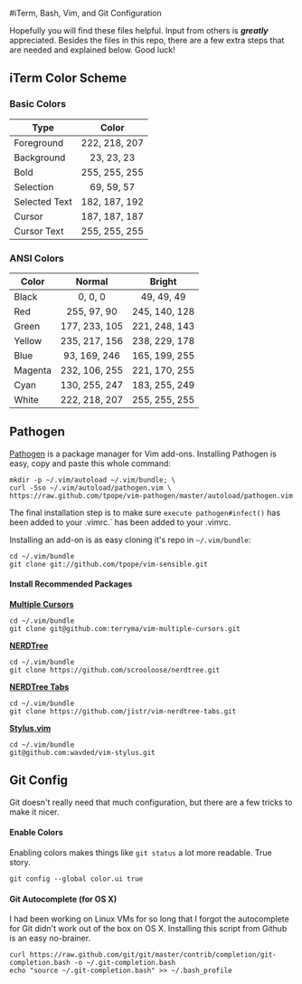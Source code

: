 #iTerm, Bash, Vim, and Git Configuration

Hopefully you will find these files helpful. Input from others is ***greatly*** appreciated. Besides the files in this repo, there are a few extra steps that are needed and explained below. Good luck!

## iTerm Color Scheme

### Basic Colors

| Type          | Color         |
|---------------|:-------------:|
| Foreground    | 222, 218, 207 |
| Background    | 23, 23, 23    |
| Bold          | 255, 255, 255 |
| Selection     | 69, 59, 57    |
| Selected Text | 182, 187, 192 |
| Cursor        | 187, 187, 187 |
| Cursor Text   | 255, 255, 255 |

### ANSI Colors

| Color   | Normal        | Bright |
|---------|:-------------:|:-------------:|
| Black   | 0, 0, 0       | 49, 49, 49    | 
| Red     | 255, 97, 90   | 245, 140, 128 |
| Green   | 177, 233, 105 | 221, 248, 143 |
| Yellow  | 235, 217, 156 | 238, 229, 178 | 
| Blue    | 93, 169, 246  | 165, 199, 255 |
| Magenta | 232, 106, 255 | 221, 170, 255 | 
| Cyan    | 130, 255, 247 | 183, 255, 249 |
| White   | 222, 218, 207 | 255, 255, 255 |


## Pathogen

[Pathogen](https://github.com/tpope/vim-pathogen) is a package manager for Vim add-ons. Installing Pathogen is easy, copy and paste this whole command:

    mkdir -p ~/.vim/autoload ~/.vim/bundle; \
    curl -Sso ~/.vim/autoload/pathogen.vim \
    https://raw.github.com/tpope/vim-pathogen/master/autoload/pathogen.vim

The final installation step is to make sure `execute pathogen#infect()` has been added to your .vimrc.` has been added to your .vimrc.

Installing an add-on is as easy cloning it's repo in `~/.vim/bundle`:

    cd ~/.vim/bundle
    git clone git://github.com/tpope/vim-sensible.git
    
#### Install Recommended Packages
**[Multiple Cursors](https://github.com/terryma/vim-multiple-cursors)**

    cd ~/.vim/bundle
    git clone git@github.com:terryma/vim-multiple-cursors.git

**[NERDTree](https://github.com/scrooloose/nerdtree)**

    cd ~/.vim/bundle
    git clone https://github.com/scrooloose/nerdtree.git

**[NERDTree Tabs](https://github.com/jistr/vim-nerdtree-tabs)**

    cd ~/.vim/bundle
    git clone https://github.com/jistr/vim-nerdtree-tabs.git    

**[Stylus.vim](https://github.com/wavded/vim-stylus)**

    cd ~/.vim/bundle
    git@github.com:wavded/vim-stylus.git 

## Git Config
Git doesn't really need that much configuration, but there are a few tricks to make it nicer.

#### Enable Colors
Enabling colors makes things like `git status` a lot more readable. True story. 

    git config --global color.ui true

#### Git Autocomplete (for OS X)
I had been working on Linux VMs for so long that I forgot the autocomplete for Git didn't work out of the box on OS X. Installing this script from Github is an easy no-brainer.

    curl https://raw.github.com/git/git/master/contrib/completion/git-completion.bash -o ~/.git-completion.bash
    echo "source ~/.git-completion.bash" >> ~/.bash_profile
